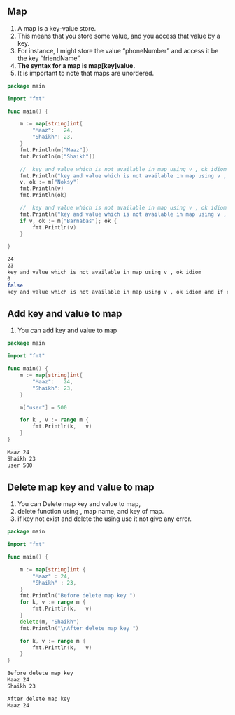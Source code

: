 ## Map 
1. A map is a key-value store.    
1. This means that you store some value, and you access that value by a key.  
1. For instance, I might store the value “phoneNumber” and access it be the key “friendName”.  
1. **The syntax for a map is map[key]value.**  
1. It is important to note that maps are unordered.     
```go
package main

import "fmt"

func main() {

	m := map[string]int{
		"Maaz":   24,
		"Shaikh": 23,
	}
	fmt.Println(m["Maaz"])
	fmt.Println(m["Shaikh"])

	//  key and value which is not available in map using v , ok idiom
	fmt.Println("key and value which is not available in map using v , ok idiom")
	v, ok := m["Noksy"]
	fmt.Println(v)
	fmt.Println(ok)

	// 	key and value which is not available in map using v , ok idiom and if condition
	fmt.Println("key and value which is not available in map using v , ok idiom and if condition")
	if v, ok := m["Barnabas"]; ok {
		fmt.Println(v)
	}

}

``` 

```bash
24
23
key and value which is not available in map using v , ok idiom
0
false
key and value which is not available in map using v , ok idiom and if condition
``` 

## Add key and value to map  
1. You can add key and value to map     

```go
package main

import "fmt"

func main() {
	m := map[string]int{
		"Maaz":   24,
		"Shaikh": 23,
	}

	m["user"] = 500

	for k , v := range m {
		fmt.Println(k,   v)
	}
}

``` 

```bash
Maaz 24
Shaikh 23
user 500
``` 


## Delete map key and value to map
1. You can Delete map key and value to map, 
1. delete function using , map name, and key of map.  
1. if key not exist and delete the using use it not give any error.  

```go
package main

import "fmt"

func main() {

	m := map[string]int {
		"Maaz" : 24,
		"Shaikh" : 23,
	}
	fmt.Println("Before delete map key ")
	for k, v := range m {
		fmt.Println(k,   v)
	}
	delete(m, "Shaikh")
	fmt.Println("\nAfter delete map key ")

	for k, v := range m {
		fmt.Println(k,   v)
	}
}
``` 

````bash
Before delete map key 
Maaz 24
Shaikh 23

After delete map key 
Maaz 24
````